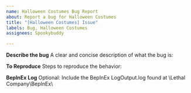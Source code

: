 ```yaml
---
name: Halloween Costumes Bug Report
about: Report a bug for Halloween Costumes
title: "[Halloween Costumes] Issue"
labels: Bug, Halloween Costumes
assignees: Spookybuddy

---
```


**Describe the bug**
A clear and concise description of what the bug is:

**To Reproduce**
Steps to reproduce the behavior:

**BepInEx Log**
Optional: Include the BepInEx LogOutput.log found at \Lethal Company\BepInEx\
